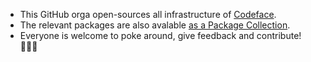 * This GitHub orga open-sources all infrastructure of [Codeface](https://codeface.io).
* The relevant packages are also avalable [as a Package Collection](https://swiftpackageindex.com/codeface-io).
* Everyone is welcome to poke around, give feedback and contribute! 👩🏻‍🚀

